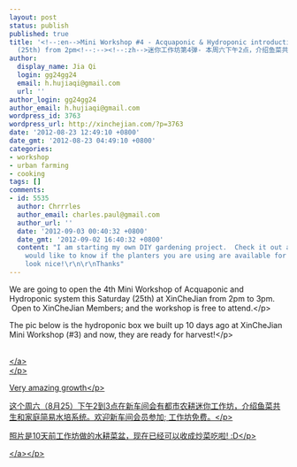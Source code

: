 ```yaml
---
layout: post
status: publish
published: true
title: '<!--:en-->Mini Workshop #4 - Acquaponic & Hydroponic introduction this Saturday
  (25th) from 2pm<!--:--><!--:zh-->迷你工作坊第4弹- 本周六下午2点，介绍鱼菜共生和家庭简易水培<!--:-->'
author:
  display_name: Jia Qi
  login: gg24gg24
  email: h.hujiaqi@gmail.com
  url: ''
author_login: gg24gg24
author_email: h.hujiaqi@gmail.com
wordpress_id: 3763
wordpress_url: http://xinchejian.com/?p=3763
date: '2012-08-23 12:49:10 +0800'
date_gmt: '2012-08-23 04:49:10 +0800'
categories:
- workshop
- urban farming
- cooking
tags: []
comments:
- id: 5535
  author: Chrrrles
  author_email: charles.paul@gmail.com
  author_url: ''
  date: '2012-09-03 00:40:32 +0800'
  date_gmt: '2012-09-02 16:40:32 +0800'
  content: "I am starting my own DIY gardening project.  Check it out at:\r\nhttp:&#47;&#47;www.seeedstudio.com&#47;forum&#47;viewtopic.php?f=10&amp;t=3753\r\n\r\nI
    would like to know if the planters you are using are available for export - they
    look nice!\r\n\r\nThanks"
---
```

<p><!--:en-->
<p>We are going to open the 4th Mini Workshop of Acquaponic and Hydroponic system this Saturday (25th) at XinCheJian from 2pm to 3pm. &nbsp;Open to XinCheJian Members; and the workshop is free to attend.<&#47;p></p>
<p>The pic below is the hydroponic box we built up 10 days ago at XinCheJian Mini Workshop (#3) and now, they are ready for harvest!<&#47;p></p>
<p><a href="http:&#47;&#47;xinchejian.com&#47;2012&#47;08&#47;23&#47;mini-workshop-4-acquaponic-hydroponic-introduction-this-saturday-25th-afternoon&#47;5a817740jw1dw6chukvkdj&#47;"><br />
<img title="hydroponic box build up on 11th August" src="http:&#47;&#47;xinchejian.com&#47;wp-content&#47;uploads&#47;2012&#47;08&#47;5a817740jw1dw6chukvkdj-219x300.jpg" alt=""&#47;><br />
<&#47;a><br />
<&#47;p></p>
<p>Very amazing growth<&#47;p><br />
<!--:--><!--:zh-->
<p>这个周六（8月25）下午2到3点在新车间会有都市农耕迷你工作坊，介绍鱼菜共生和家庭简易水培系统。欢迎新车间会员参加; 工作坊免费。<&#47;p></p>
<p>照片是10天前工作坊做的水耕菜盆，现在已经可以收成炒菜吃啦! :D<&#47;p></p>
<p><a href="http:&#47;&#47;xinchejian.com&#47;2012&#47;08&#47;23&#47;mini-workshop-4-acquaponic-hydroponic-introduction-this-saturday-25th-afternoon&#47;5a817740jw1dw6chukvkdj&#47;" rel="attachment wp-att-3764"><img class="size-medium wp-image-3764" title="hydroponic box build up on 11th August" src="http:&#47;&#47;xinchejian.com&#47;wp-content&#47;uploads&#47;2012&#47;08&#47;5a817740jw1dw6chukvkdj-219x300.jpg" alt=""&#47;><&#47;a><&#47;p><br />
<!--:--></p>
